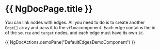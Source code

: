 # {{ NgDocPage.title }}

You can link nodes with edges. All you need to do is to create another `Edge[]` array and pass it to the `vflow` component. Each edge contains the id of the `source` and `target` nodes, and each edge must have its own `id`.

{{ NgDocActions.demoPane("DefaultEdgesDemoComponent") }}
